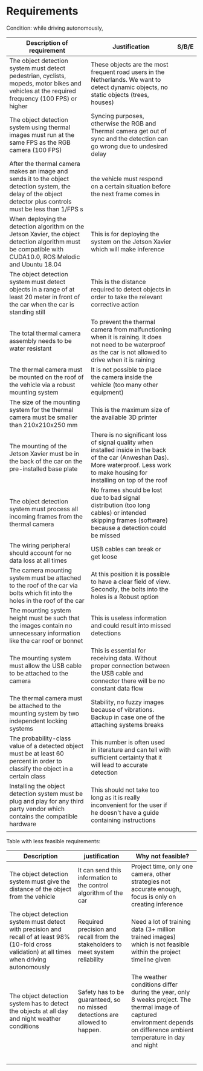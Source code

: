 # Requirements

Condition: while driving autonomously, 

| Description of requirement                                   | Justification                                                | S/B/E |
| ------------------------------------------------------------ | ------------------------------------------------------------ | ----- |
| The object detection system must detect  pedestrian, cyclists, mopeds, motor bikes and vehicles at the required frequency (100 FPS) or higher | These objects are the most frequent road users in the Netherlands. We want to detect dynamic objects, no static objects (trees, houses) |       |
| The object detection system using thermal images must run at the same FPS as the RGB camera (100 FPS) | Syncing purposes, otherwise the RGB and Thermal camera get out of sync and the  detection can go wrong due to undesired delay |       |
| After  the thermal camera makes an image and sends it to the object detection system, the delay of the object detector plus controls must be less than 1/FPS s | the vehicle must respond on a certain situation before the next frame comes in |       |
| When deploying the detection algorithm on the Jetson Xavier, the object detection algorithm must be  compatible with CUDA10.0, ROS Melodic and Ubuntu 18.04 | This is for deploying the system on the Jetson Xavier which will make inference |       |
| The object detection system must detect objects in a range of at least 20 meter in front of the car when the car is standing still | This is the distance required to detect objects in order to take the relevant corrective action |       |
| The total thermal camera assembly needs to be water resistant | To prevent the thermal camera from malfunctioning when it is raining. It does not need to be waterproof as the car is not allowed to drive when it is raining |       |
| The thermal camera must be mounted on the roof of the vehicle via a robust mounting system | It is not possible to place the camera inside the vehicle (too many other equipment) |       |
| The size of the mounting system for the thermal camera must be smaller than 210x210x250 mm | This is the maximum size of the available 3D printer         |       |
| The mounting of the Jetson Xavier must be in the back of the car on the pre-installed base plate | There is no significant loss of signal quality when installed inside in the back of the car (Anweshan Das). More waterproof. Less work to make housing for installing on top of the roof |       |
| The object detection system must process all incoming frames from the thermal camera | No frames should be lost due to bad signal distribution (too long cables) or intended skipping frames (software) because a detection could be missed |       |
| The wiring peripheral should account for no data loss at all times | USB cables can break or get loose                            |       |
| The camera mounting system must be attached to the roof of the car via bolts which fit into the holes in the roof of the car | At this position it is possible to have a clear field of view. Secondly, the bolts into the holes is a Robust option |       |
| The mounting system height must be such that the images contain no unnecessary information like the car roof or bonnet | This is useless information and could result into missed detections |       |
| The mounting system must allow the USB cable to be attached to the camera | This is essential for receiving data. Without proper connection between the USB cable and connector there will be no constant data flow |       |
| The thermal camera must be attached to the mounting system by two independent locking systems | Stability, no fuzzy images because of vibrations. Backup in case one of the attaching systems breaks |       |
| The probability-class value of a detected object must be at least 60 percent in order to classify the object in a certain class | This number is often used in literature and can tell with sufficient certainty that it will lead to accurate detection |       |
| Installing the object detection system must be plug and play for any third party vendor which contains the compatible hardware | This should not take too long as it is really inconvenient for the user if he doesn't have a guide containing instructions |       |
|                                                              |                                                              |       |

Table with less feasible requirements:

| Description                                                  | justification                                                | Why not feasible?                                            |
| ------------------------------------------------------------ | ------------------------------------------------------------ | ------------------------------------------------------------ |
| The object detection system must give the distance of the object from the vehicle | It can send this information to the control algorithm of the car | Project time, only one camera, other strategies not accurate enough, focus is only on creating inference |
| The object detection system must detect with precision and recall of at least 98% (10-fold cross validation) at all times when driving autonomously | Required precision and recall from the stakeholders to meet system reliability | Need a lot of training data (3+ million trained images) which is not feasible within the project timeline given |
| The object detection system has to detect the objects at all day and night weather conditions | Safety has to be guaranteed, so no missed detections are allowed to happen. | The weather conditions differ during the year, only 8 weeks project. The thermal image of captured environment depends on difference ambient temperature in day and night |
|                                                              |                                                              |                                                              |
|                                                              |                                                              |                                                              |
|                                                              |                                                              |                                                              |
|                                                              |                                                              |                                                              |
|                                                              |                                                              |                                                              |
|                                                              |                                                              |                                                              |

